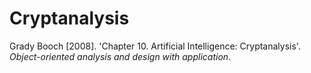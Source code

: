 # Cryptanalysis

Grady Booch [2008]. 'Chapter 10. Artificial Intelligence: Cryptanalysis'. 
*Object-oriented analysis and design with application*.
